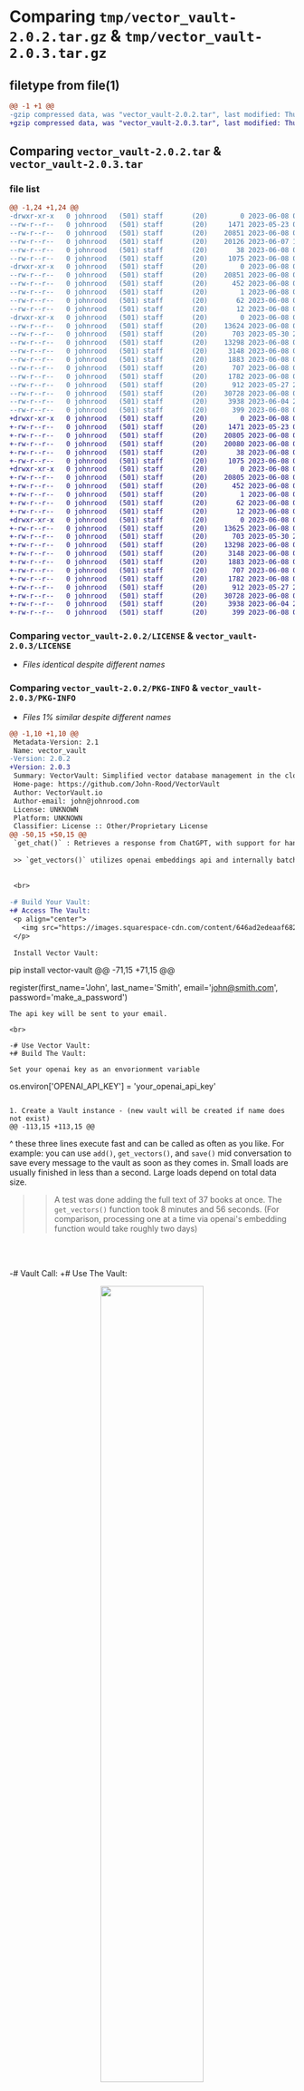 # Comparing `tmp/vector_vault-2.0.2.tar.gz` & `tmp/vector_vault-2.0.3.tar.gz`

## filetype from file(1)

```diff
@@ -1 +1 @@
-gzip compressed data, was "vector_vault-2.0.2.tar", last modified: Thu Jun  8 04:40:42 2023, max compression
+gzip compressed data, was "vector_vault-2.0.3.tar", last modified: Thu Jun  8 04:46:48 2023, max compression
```

## Comparing `vector_vault-2.0.2.tar` & `vector_vault-2.0.3.tar`

### file list

```diff
@@ -1,24 +1,24 @@
-drwxr-xr-x   0 johnrood   (501) staff       (20)        0 2023-06-08 04:40:42.931211 vector_vault-2.0.2/
--rw-r--r--   0 johnrood   (501) staff       (20)     1471 2023-05-23 07:06:02.000000 vector_vault-2.0.2/LICENSE
--rw-r--r--   0 johnrood   (501) staff       (20)    20851 2023-06-08 04:40:42.931074 vector_vault-2.0.2/PKG-INFO
--rw-r--r--   0 johnrood   (501) staff       (20)    20126 2023-06-07 13:52:11.000000 vector_vault-2.0.2/README.md
--rw-r--r--   0 johnrood   (501) staff       (20)       38 2023-06-08 04:40:42.931249 vector_vault-2.0.2/setup.cfg
--rw-r--r--   0 johnrood   (501) staff       (20)     1075 2023-06-08 04:40:36.000000 vector_vault-2.0.2/setup.py
-drwxr-xr-x   0 johnrood   (501) staff       (20)        0 2023-06-08 04:40:42.928079 vector_vault-2.0.2/vector_vault.egg-info/
--rw-r--r--   0 johnrood   (501) staff       (20)    20851 2023-06-08 04:40:42.000000 vector_vault-2.0.2/vector_vault.egg-info/PKG-INFO
--rw-r--r--   0 johnrood   (501) staff       (20)      452 2023-06-08 04:40:42.000000 vector_vault-2.0.2/vector_vault.egg-info/SOURCES.txt
--rw-r--r--   0 johnrood   (501) staff       (20)        1 2023-06-08 04:40:42.000000 vector_vault-2.0.2/vector_vault.egg-info/dependency_links.txt
--rw-r--r--   0 johnrood   (501) staff       (20)       62 2023-06-08 04:40:42.000000 vector_vault-2.0.2/vector_vault.egg-info/requires.txt
--rw-r--r--   0 johnrood   (501) staff       (20)       12 2023-06-08 04:40:42.000000 vector_vault-2.0.2/vector_vault.egg-info/top_level.txt
-drwxr-xr-x   0 johnrood   (501) staff       (20)        0 2023-06-08 04:40:42.930788 vector_vault-2.0.2/vectorvault/
--rw-r--r--   0 johnrood   (501) staff       (20)    13624 2023-06-08 04:36:15.000000 vector_vault-2.0.2/vectorvault/ToolsGPT.py
--rw-r--r--   0 johnrood   (501) staff       (20)      703 2023-05-30 23:38:32.000000 vector_vault-2.0.2/vectorvault/__init__.py
--rw-r--r--   0 johnrood   (501) staff       (20)    13298 2023-06-08 04:36:35.000000 vector_vault-2.0.2/vectorvault/ai.py
--rw-r--r--   0 johnrood   (501) staff       (20)     3148 2023-06-08 04:35:18.000000 vector_vault-2.0.2/vectorvault/cloudmanager.py
--rw-r--r--   0 johnrood   (501) staff       (20)     1883 2023-06-08 04:35:26.000000 vector_vault-2.0.2/vectorvault/creds.py
--rw-r--r--   0 johnrood   (501) staff       (20)      707 2023-06-08 04:35:41.000000 vector_vault-2.0.2/vectorvault/download.py
--rw-r--r--   0 johnrood   (501) staff       (20)     1782 2023-06-08 04:35:31.000000 vector_vault-2.0.2/vectorvault/itemize.py
--rw-r--r--   0 johnrood   (501) staff       (20)      912 2023-05-27 23:34:48.000000 vector_vault-2.0.2/vectorvault/signup.py
--rw-r--r--   0 johnrood   (501) staff       (20)    30728 2023-06-08 04:35:55.000000 vector_vault-2.0.2/vectorvault/vault.py
--rw-r--r--   0 johnrood   (501) staff       (20)     3938 2023-06-04 22:35:53.000000 vector_vault-2.0.2/vectorvault/vecreq.py
--rw-r--r--   0 johnrood   (501) staff       (20)      399 2023-06-08 04:36:04.000000 vector_vault-2.0.2/vectorvault/wrap.py
+drwxr-xr-x   0 johnrood   (501) staff       (20)        0 2023-06-08 04:46:48.712514 vector_vault-2.0.3/
+-rw-r--r--   0 johnrood   (501) staff       (20)     1471 2023-05-23 07:06:02.000000 vector_vault-2.0.3/LICENSE
+-rw-r--r--   0 johnrood   (501) staff       (20)    20805 2023-06-08 04:46:48.712387 vector_vault-2.0.3/PKG-INFO
+-rw-r--r--   0 johnrood   (501) staff       (20)    20080 2023-06-08 04:45:19.000000 vector_vault-2.0.3/README.md
+-rw-r--r--   0 johnrood   (501) staff       (20)       38 2023-06-08 04:46:48.712549 vector_vault-2.0.3/setup.cfg
+-rw-r--r--   0 johnrood   (501) staff       (20)     1075 2023-06-08 04:46:37.000000 vector_vault-2.0.3/setup.py
+drwxr-xr-x   0 johnrood   (501) staff       (20)        0 2023-06-08 04:46:48.708952 vector_vault-2.0.3/vector_vault.egg-info/
+-rw-r--r--   0 johnrood   (501) staff       (20)    20805 2023-06-08 04:46:48.000000 vector_vault-2.0.3/vector_vault.egg-info/PKG-INFO
+-rw-r--r--   0 johnrood   (501) staff       (20)      452 2023-06-08 04:46:48.000000 vector_vault-2.0.3/vector_vault.egg-info/SOURCES.txt
+-rw-r--r--   0 johnrood   (501) staff       (20)        1 2023-06-08 04:46:48.000000 vector_vault-2.0.3/vector_vault.egg-info/dependency_links.txt
+-rw-r--r--   0 johnrood   (501) staff       (20)       62 2023-06-08 04:46:48.000000 vector_vault-2.0.3/vector_vault.egg-info/requires.txt
+-rw-r--r--   0 johnrood   (501) staff       (20)       12 2023-06-08 04:46:48.000000 vector_vault-2.0.3/vector_vault.egg-info/top_level.txt
+drwxr-xr-x   0 johnrood   (501) staff       (20)        0 2023-06-08 04:46:48.712106 vector_vault-2.0.3/vectorvault/
+-rw-r--r--   0 johnrood   (501) staff       (20)    13625 2023-06-08 04:46:25.000000 vector_vault-2.0.3/vectorvault/ToolsGPT.py
+-rw-r--r--   0 johnrood   (501) staff       (20)      703 2023-05-30 23:38:32.000000 vector_vault-2.0.3/vectorvault/__init__.py
+-rw-r--r--   0 johnrood   (501) staff       (20)    13298 2023-06-08 04:36:35.000000 vector_vault-2.0.3/vectorvault/ai.py
+-rw-r--r--   0 johnrood   (501) staff       (20)     3148 2023-06-08 04:35:18.000000 vector_vault-2.0.3/vectorvault/cloudmanager.py
+-rw-r--r--   0 johnrood   (501) staff       (20)     1883 2023-06-08 04:35:26.000000 vector_vault-2.0.3/vectorvault/creds.py
+-rw-r--r--   0 johnrood   (501) staff       (20)      707 2023-06-08 04:35:41.000000 vector_vault-2.0.3/vectorvault/download.py
+-rw-r--r--   0 johnrood   (501) staff       (20)     1782 2023-06-08 04:35:31.000000 vector_vault-2.0.3/vectorvault/itemize.py
+-rw-r--r--   0 johnrood   (501) staff       (20)      912 2023-05-27 23:34:48.000000 vector_vault-2.0.3/vectorvault/signup.py
+-rw-r--r--   0 johnrood   (501) staff       (20)    30728 2023-06-08 04:35:55.000000 vector_vault-2.0.3/vectorvault/vault.py
+-rw-r--r--   0 johnrood   (501) staff       (20)     3938 2023-06-04 22:35:53.000000 vector_vault-2.0.3/vectorvault/vecreq.py
+-rw-r--r--   0 johnrood   (501) staff       (20)      399 2023-06-08 04:36:04.000000 vector_vault-2.0.3/vectorvault/wrap.py
```

### Comparing `vector_vault-2.0.2/LICENSE` & `vector_vault-2.0.3/LICENSE`

 * *Files identical despite different names*

### Comparing `vector_vault-2.0.2/PKG-INFO` & `vector_vault-2.0.3/PKG-INFO`

 * *Files 1% similar despite different names*

```diff
@@ -1,10 +1,10 @@
 Metadata-Version: 2.1
 Name: vector_vault
-Version: 2.0.2
+Version: 2.0.3
 Summary: VectorVault: Simplified vector database management in the cloud for machine learning and generative ai workflows
 Home-page: https://github.com/John-Rood/VectorVault
 Author: VectorVault.io
 Author-email: john@johnrood.com
 License: UNKNOWN
 Platform: UNKNOWN
 Classifier: License :: Other/Proprietary License
@@ -50,15 +50,15 @@
 `get_chat()` : Retrieves a response from ChatGPT, with support for handling conversation history, summarizing responses, and retrieving context-based responses by referencing similar data in the vault
 
 >> `get_vectors()` utilizes openai embeddings api and internally batches vector embeddings with OpenAI's text-embeddings-ada-002 model, and comes with auto rate-limiting and concurrent requests for maximum processing speed
 
 
 <br>
 
-# Build Your Vault:
+# Access The Vault:
 <p align="center">
   <img src="https://images.squarespace-cdn.com/content/646ad2edeaaf682a9bbc36da/2acebcaa-f5dd-44c9-8bba-c10723bc7064/Vector+Vault+Vault+2000.png" width="60%" height="60%" />
 </p>
 
 Install Vector Vault:
 ```
 pip install vector-vault
@@ -71,15 +71,15 @@
 
 register(first_name='John', last_name='Smith', email='john@smith.com', password='make_a_password')
 ```
 The api key will be sent to your email.
 
 <br>
 
-# Use Vector Vault:
+# Build The Vault:
 
 Set your openai key as an envorionment variable
 ```
 os.environ['OPENAI_API_KEY'] = 'your_openai_api_key'
 ```
 
 1. Create a Vault instance - (new vault will be created if name does not exist)
@@ -113,15 +113,15 @@
 ```
 ^ these three lines execute fast and can be called as often as you like. For example: you can use `add()`, `get_vectors()`, and `save()` mid conversation to save every message to the vault as soon as they comes in. Small loads are usually finished in less than a second. Large loads depend on total data size. 
 >> A test was done adding the full text of 37 books at once. The `get_vectors()` function took 8 minutes and 56 seconds. (For comparison, processing one at a time via openai's embedding function would take roughly two days)
 
 <br>
 <br>
 
-# Vault Call:
+# Use The Vault:
 <p align="center">
   <img src="https://images.squarespace-cdn.com/content/646ad2edeaaf682a9bbc36da/5ae905b0-43d0-4b86-a965-5b447ee8c7de/Vector+Vault+Vault.jpg?content-type=image%2Fjpeg" width="60%" height="60%" />
 </p>
 
 You can create a javascript or HTML post to `"https://api.vectorvault.io/get_similar"`, to run front end apps.
 Since your Vault lives in the cloud, making a call to it is really easy. You can even do it with a `curl` from command line:
 ```
@@ -177,15 +177,15 @@
 ```
 
 
 <br>
 <br>
 
 # ChatGPT
-## With `get_chat()` you can use ChatGPT standalone or with Vault data integrated
+## Use ChatGPT with `get_chat()` 
 
 <p align="center">
   <img src="https://images.squarespace-cdn.com/content/646ad2edeaaf682a9bbc36da/74776e31-4bfd-4d6b-837b-674790ca4288/wisdomandwealth_Electric_Yellow_and_Dark_Blue_-_chat_messages_g_c81a4325-5347-44a7-879d-a58a6d115446.png" width="60%" height="60%" />
 </p>
 <br>
 
 Get chat response from OpenAI's ChatGPT.
```

### Comparing `vector_vault-2.0.2/README.md` & `vector_vault-2.0.3/README.md`

 * *Files 1% similar despite different names*

```diff
@@ -31,15 +31,15 @@
 `get_chat()` : Retrieves a response from ChatGPT, with support for handling conversation history, summarizing responses, and retrieving context-based responses by referencing similar data in the vault
 
 >> `get_vectors()` utilizes openai embeddings api and internally batches vector embeddings with OpenAI's text-embeddings-ada-002 model, and comes with auto rate-limiting and concurrent requests for maximum processing speed
 
 
 <br>
 
-# Build Your Vault:
+# Access The Vault:
 <p align="center">
   <img src="https://images.squarespace-cdn.com/content/646ad2edeaaf682a9bbc36da/2acebcaa-f5dd-44c9-8bba-c10723bc7064/Vector+Vault+Vault+2000.png" width="60%" height="60%" />
 </p>
 
 Install Vector Vault:
 ```
 pip install vector-vault
@@ -52,15 +52,15 @@
 
 register(first_name='John', last_name='Smith', email='john@smith.com', password='make_a_password')
 ```
 The api key will be sent to your email.
 
 <br>
 
-# Use Vector Vault:
+# Build The Vault:
 
 Set your openai key as an envorionment variable
 ```
 os.environ['OPENAI_API_KEY'] = 'your_openai_api_key'
 ```
 
 1. Create a Vault instance - (new vault will be created if name does not exist)
@@ -94,15 +94,15 @@
 ```
 ^ these three lines execute fast and can be called as often as you like. For example: you can use `add()`, `get_vectors()`, and `save()` mid conversation to save every message to the vault as soon as they comes in. Small loads are usually finished in less than a second. Large loads depend on total data size. 
 >> A test was done adding the full text of 37 books at once. The `get_vectors()` function took 8 minutes and 56 seconds. (For comparison, processing one at a time via openai's embedding function would take roughly two days)
 
 <br>
 <br>
 
-# Vault Call:
+# Use The Vault:
 <p align="center">
   <img src="https://images.squarespace-cdn.com/content/646ad2edeaaf682a9bbc36da/5ae905b0-43d0-4b86-a965-5b447ee8c7de/Vector+Vault+Vault.jpg?content-type=image%2Fjpeg" width="60%" height="60%" />
 </p>
 
 You can create a javascript or HTML post to `"https://api.vectorvault.io/get_similar"`, to run front end apps.
 Since your Vault lives in the cloud, making a call to it is really easy. You can even do it with a `curl` from command line:
 ```
@@ -158,15 +158,15 @@
 ```
 
 
 <br>
 <br>
 
 # ChatGPT
-## With `get_chat()` you can use ChatGPT standalone or with Vault data integrated
+## Use ChatGPT with `get_chat()` 
 
 <p align="center">
   <img src="https://images.squarespace-cdn.com/content/646ad2edeaaf682a9bbc36da/74776e31-4bfd-4d6b-837b-674790ca4288/wisdomandwealth_Electric_Yellow_and_Dark_Blue_-_chat_messages_g_c81a4325-5347-44a7-879d-a58a6d115446.png" width="60%" height="60%" />
 </p>
 <br>
 
 Get chat response from OpenAI's ChatGPT.
```

### Comparing `vector_vault-2.0.2/setup.py` & `vector_vault-2.0.3/setup.py`

 * *Files 1% similar despite different names*

```diff
@@ -1,12 +1,12 @@
 from setuptools import setup, find_packages
 
 setup(
     name="vector_vault",
-    version="2.0.2",
+    version="2.0.3",
     packages=find_packages(),
     author="VectorVault.io",
     author_email="john@johnrood.com",
     description="VectorVault: Simplified vector database management in the cloud for machine learning and generative ai workflows",
     long_description=open('README.md').read(),
     long_description_content_type="text/markdown",
     url="https://github.com/John-Rood/VectorVault",
```

### Comparing `vector_vault-2.0.2/vector_vault.egg-info/PKG-INFO` & `vector_vault-2.0.3/vector_vault.egg-info/PKG-INFO`

 * *Files 2% similar despite different names*

```diff
@@ -1,10 +1,10 @@
 Metadata-Version: 2.1
 Name: vector-vault
-Version: 2.0.2
+Version: 2.0.3
 Summary: VectorVault: Simplified vector database management in the cloud for machine learning and generative ai workflows
 Home-page: https://github.com/John-Rood/VectorVault
 Author: VectorVault.io
 Author-email: john@johnrood.com
 License: UNKNOWN
 Platform: UNKNOWN
 Classifier: License :: Other/Proprietary License
@@ -50,15 +50,15 @@
 `get_chat()` : Retrieves a response from ChatGPT, with support for handling conversation history, summarizing responses, and retrieving context-based responses by referencing similar data in the vault
 
 >> `get_vectors()` utilizes openai embeddings api and internally batches vector embeddings with OpenAI's text-embeddings-ada-002 model, and comes with auto rate-limiting and concurrent requests for maximum processing speed
 
 
 <br>
 
-# Build Your Vault:
+# Access The Vault:
 <p align="center">
   <img src="https://images.squarespace-cdn.com/content/646ad2edeaaf682a9bbc36da/2acebcaa-f5dd-44c9-8bba-c10723bc7064/Vector+Vault+Vault+2000.png" width="60%" height="60%" />
 </p>
 
 Install Vector Vault:
 ```
 pip install vector-vault
@@ -71,15 +71,15 @@
 
 register(first_name='John', last_name='Smith', email='john@smith.com', password='make_a_password')
 ```
 The api key will be sent to your email.
 
 <br>
 
-# Use Vector Vault:
+# Build The Vault:
 
 Set your openai key as an envorionment variable
 ```
 os.environ['OPENAI_API_KEY'] = 'your_openai_api_key'
 ```
 
 1. Create a Vault instance - (new vault will be created if name does not exist)
@@ -113,15 +113,15 @@
 ```
 ^ these three lines execute fast and can be called as often as you like. For example: you can use `add()`, `get_vectors()`, and `save()` mid conversation to save every message to the vault as soon as they comes in. Small loads are usually finished in less than a second. Large loads depend on total data size. 
 >> A test was done adding the full text of 37 books at once. The `get_vectors()` function took 8 minutes and 56 seconds. (For comparison, processing one at a time via openai's embedding function would take roughly two days)
 
 <br>
 <br>
 
-# Vault Call:
+# Use The Vault:
 <p align="center">
   <img src="https://images.squarespace-cdn.com/content/646ad2edeaaf682a9bbc36da/5ae905b0-43d0-4b86-a965-5b447ee8c7de/Vector+Vault+Vault.jpg?content-type=image%2Fjpeg" width="60%" height="60%" />
 </p>
 
 You can create a javascript or HTML post to `"https://api.vectorvault.io/get_similar"`, to run front end apps.
 Since your Vault lives in the cloud, making a call to it is really easy. You can even do it with a `curl` from command line:
 ```
@@ -177,15 +177,15 @@
 ```
 
 
 <br>
 <br>
 
 # ChatGPT
-## With `get_chat()` you can use ChatGPT standalone or with Vault data integrated
+## Use ChatGPT with `get_chat()` 
 
 <p align="center">
   <img src="https://images.squarespace-cdn.com/content/646ad2edeaaf682a9bbc36da/74776e31-4bfd-4d6b-837b-674790ca4288/wisdomandwealth_Electric_Yellow_and_Dark_Blue_-_chat_messages_g_c81a4325-5347-44a7-879d-a58a6d115446.png" width="60%" height="60%" />
 </p>
 <br>
 
 Get chat response from OpenAI's ChatGPT.
```

### Comparing `vector_vault-2.0.2/vectorvault/ToolsGPT.py` & `vector_vault-2.0.3/vectorvault/ToolsGPT.py`

 * *Files 0% similar despite different names*

```diff
@@ -1,8 +1,8 @@
-from ai import AI
+from .ai import AI
 
 '''
     ToolsGPT is a set of tools special to large language models. 
     Every tool turns subjectivity into objectivity.
     
     Objectivity is needed for code. 
     Subjectivity is the primary human input.
```

### Comparing `vector_vault-2.0.2/vectorvault/__init__.py` & `vector_vault-2.0.3/vectorvault/__init__.py`

 * *Files identical despite different names*

### Comparing `vector_vault-2.0.2/vectorvault/ai.py` & `vector_vault-2.0.3/vectorvault/ai.py`

 * *Files identical despite different names*

### Comparing `vector_vault-2.0.2/vectorvault/cloudmanager.py` & `vector_vault-2.0.3/vectorvault/cloudmanager.py`

 * *Files identical despite different names*

### Comparing `vector_vault-2.0.2/vectorvault/creds.py` & `vector_vault-2.0.3/vectorvault/creds.py`

 * *Files identical despite different names*

### Comparing `vector_vault-2.0.2/vectorvault/download.py` & `vector_vault-2.0.3/vectorvault/download.py`

 * *Files identical despite different names*

### Comparing `vector_vault-2.0.2/vectorvault/itemize.py` & `vector_vault-2.0.3/vectorvault/itemize.py`

 * *Files identical despite different names*

### Comparing `vector_vault-2.0.2/vectorvault/signup.py` & `vector_vault-2.0.3/vectorvault/signup.py`

 * *Files identical despite different names*

### Comparing `vector_vault-2.0.2/vectorvault/vault.py` & `vector_vault-2.0.3/vectorvault/vault.py`

 * *Files identical despite different names*

### Comparing `vector_vault-2.0.2/vectorvault/vecreq.py` & `vector_vault-2.0.3/vectorvault/vecreq.py`

 * *Files identical despite different names*


